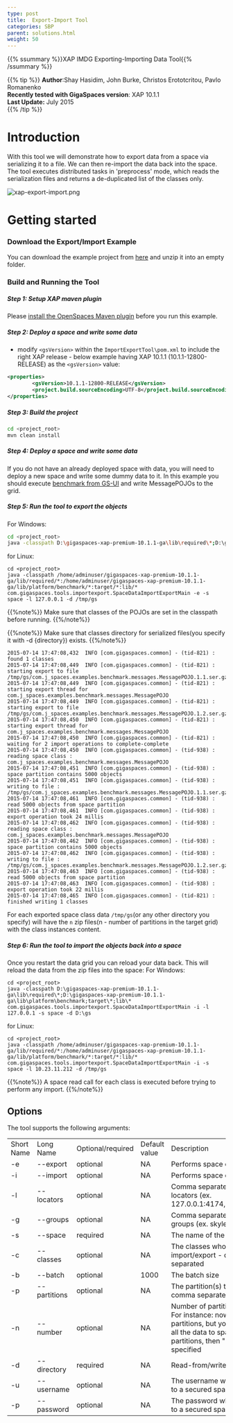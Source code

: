 ```yaml
---
type: post
title:  Export-Import Tool
categories: SBP
parent: solutions.html
weight: 50
---
```


{{% ssummary %}}XAP IMDG Exporting-Importing Data Tool{{% /ssummary %}}

{{% tip %}}
 **Author**:Shay Hasidim, John Burke, Christos Erototcritou, Pavlo Romanenko<br/>
 **Recently tested with GigaSpaces version**: XAP 10.1.1<br/>
 **Last Update:** July 2015<br/>
{{% /tip %}}

# Introduction

With this tool we will demonstrate how to export data from a space via serializing it to a file. We can then re-import the data back into the space. The tool executes distributed tasks in 'preprocess' mode, which reads the serialization files and returns a de-duplicated list of the classes only.

![xap-export-import.png](/attachment_files/import-export-tool.jpg)

# Getting started

### Download the Export/Import Example

You can download the example project  from [here](/sbp"/download_files/ImportExportTool.zip) and unzip it into an empty folder.


### Build and Running the Tool

##### Step 1: Setup XAP maven plugin

Please [install the OpenSpaces Maven plugin]({{%latestjavaurl%}}/maven-plugin.html#MavenPlugin-Installation) before you run this example.

##### Step 2: Deploy a space and write some data

- modify `<gsVersion>` within the `ImportExportTool\pom.xml` to include the right XAP release - below example having XAP 10.1.1 (10.1.1-12800-RELEASE) as the `<gsVersion>` value:


```xml
<properties>
        <gsVersion>10.1.1-12800-RELEASE</gsVersion>
        <project.build.sourceEncoding>UTF-8</project.build.sourceEncoding>
</properties>
```


##### Step 3: Build the project


```bash
cd <project_root>
mvn clean install
```

##### Step 4: Deploy a space and write some data
If you do not have an already deployed space with data, you will need to deploy a new space and write some dummy data to it.
In this example you should execute [benchmark from GS-UI]({{%latestadmurl%}}/benchmark-browser.html) and write MessagePOJOs to the grid.
 
##### Step 5:	Run the tool to export the objects

For Windows:


```bash
cd <project_root>
java -classpath D:\gigaspaces-xap-premium-10.1.1-ga\lib\required\*;D:\gigaspaces-xap-premium-10.1.1-ga\lib\platform\benchmark;target\*;lib\* com.gigaspaces.tools.importexport.SpaceDataImportExportMain -e -l 127.0.0.1 -s space -d D:\gs
```

for Linux:


```console
cd <project_root>
java -classpath /home/adminuser/gigaspaces-xap-premium-10.1.1-ga/lib/required/*:/home/adminuser/gigaspaces-xap-premium-10.1.1-ga/lib/platform/benchmark/*:target/*:lib/* com.gigaspaces.tools.importexport.SpaceDataImportExportMain -e -s space -l 127.0.0.1 -d /tmp/gs
```

{{%note%}}
Make sure that classes of the POJOs are set in the classpath before running.
{{%/note%}}

{{%note%}}
Make sure that classes directory for serialized files(you specify it with -d {directory}) exists.
{{%/note%}}


```console
2015-07-14 17:47:08,432  INFO [com.gigaspaces.common] - (tid-821) : found 1 classes
2015-07-14 17:47:08,449  INFO [com.gigaspaces.common] - (tid-821) : starting export to file /tmp/gs/com.j_spaces.examples.benchmark.messages.MessagePOJO.1.1.ser.gz
2015-07-14 17:47:08,449  INFO [com.gigaspaces.common] - (tid-821) : starting export thread for com.j_spaces.examples.benchmark.messages.MessagePOJO
2015-07-14 17:47:08,449  INFO [com.gigaspaces.common] - (tid-821) : starting export to file /tmp/gs/com.j_spaces.examples.benchmark.messages.MessagePOJO.1.2.ser.gz
2015-07-14 17:47:08,450  INFO [com.gigaspaces.common] - (tid-821) : starting export thread for com.j_spaces.examples.benchmark.messages.MessagePOJO
2015-07-14 17:47:08,450  INFO [com.gigaspaces.common] - (tid-821) : waiting for 2 import operations to complete-complete
2015-07-14 17:47:08,450  INFO [com.gigaspaces.common] - (tid-938) : reading space class : com.j_spaces.examples.benchmark.messages.MessagePOJO
2015-07-14 17:47:08,451  INFO [com.gigaspaces.common] - (tid-938) : space partition contains 5000 objects
2015-07-14 17:47:08,451  INFO [com.gigaspaces.common] - (tid-938) : writing to file : /tmp/gs/com.j_spaces.examples.benchmark.messages.MessagePOJO.1.1.ser.gz
2015-07-14 17:47:08,461  INFO [com.gigaspaces.common] - (tid-938) : read 5000 objects from space partition
2015-07-14 17:47:08,461  INFO [com.gigaspaces.common] - (tid-938) : export operation took 24 millis
2015-07-14 17:47:08,462  INFO [com.gigaspaces.common] - (tid-938) : reading space class : com.j_spaces.examples.benchmark.messages.MessagePOJO
2015-07-14 17:47:08,462  INFO [com.gigaspaces.common] - (tid-938) : space partition contains 5000 objects
2015-07-14 17:47:08,462  INFO [com.gigaspaces.common] - (tid-938) : writing to file : /tmp/gs/com.j_spaces.examples.benchmark.messages.MessagePOJO.1.2.ser.gz
2015-07-14 17:47:08,463  INFO [com.gigaspaces.common] - (tid-938) : read 5000 objects from space partition
2015-07-14 17:47:08,463  INFO [com.gigaspaces.common] - (tid-938) : export operation took 22 millis
2015-07-14 17:47:08,465  INFO [com.gigaspaces.common] - (tid-821) : finished writing 1 classes
```


For each exported space class data `/tmp/gs`(or any other directory you specify) will have the `n` zip files(n - number of partitions in the target grid) with the class instances content.

##### Step 6:	Run the tool to import the objects back into a space<br/>

Once you restart the data grid you can reload your data back. This will reload the data from the zip files into the space:
For Windows:

```console
cd <project_root>
java -classpath D:\gigaspaces-xap-premium-10.1.1-ga\lib\required\*;D:\gigaspaces-xap-premium-10.1.1-ga\lib\platform\benchmark;target\*;lib\* com.gigaspaces.tools.importexport.SpaceDataImportExportMain -i -l 127.0.0.1 -s space -d D:\gs
```
for Linux:

```console
cd <project_root>
java -classpath /home/adminuser/gigaspaces-xap-premium-10.1.1-ga/lib/required/*:/home/adminuser/gigaspaces-xap-premium-10.1.1-ga/lib/platform/benchmark/*:target/*:lib/* com.gigaspaces.tools.importexport.SpaceDataImportExportMain -i -s space -l 10.23.11.212 -d /tmp/gs
```

{{%note%}}
A space read call for each class is executed before trying to perform any import.
{{%/note%}}

## Options
The tool supports the following arguments:

|                          |                    |                   |               |               |
|:-------------------------|:-------------------|:------------------|:--------------|:--------------|
| Short Name               | Long Name          | Optional/required | Default value | Description                                                                                                                                                                |
| -e                       | --export           | optional          | NA            | Performs space class export                                                                                                                                                |
| -i                       | --import           | optional          | NA            | Performs space class import                                                                                                                                                |
| -l                       | --locators         | optional          | NA            | Comma separated list of lookup locators (ex. 127.0.0.1:4174,192.168.1.100).                                                                                                |
| -g                       | --groups           | optional          | NA            | Comma separated list of lookup groups (ex. skyler,xap97).                                                                                                                  |
| -s                       | --space            | required          | NA            | The name of the space                                                                                                                                                      | 
| -c                       | --classes          | optional          | NA            | The classes whose objects to import/export - comma separated                                                                                                               |
| -b                       | --batch            | optional          | 1000          | The batch size                                                                                                                                                             |
| -p                       | --partitions       | optional          | NA            | The partition(s) to restore - comma separated                                                                                                                              |
| -n                       | --number           | optional          | NA            | Number of partitions to export. For instance: now space has 4 partitions, but you want to export all the data to space with 3 partitions, then "-n 3" has to be specified  |
| -d                       | --directory        | required          | NA            | Read-from/write-to directory                                                                                                                                               |
| -u                       | --username         | optional          | NA            | The username when connecting to a secured space.                                                                                                                           |
| -p                       | --password         | optional          | NA            | The password when connecting to a secured space.                                                                                                                           |
